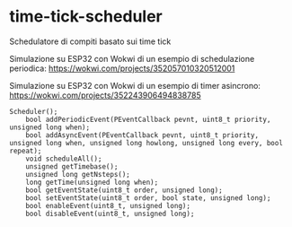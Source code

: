 # time-tick-scheduler

Schedulatore di compiti basato sui time tick

Simulazione su ESP32 con Wokwi di un esempio di schedulazione periodica: https://wokwi.com/projects/352057010320512001

Simulazione su ESP32 con Wokwi di un esempio di timer asincrono: https://wokwi.com/projects/352243906494838785


    Scheduler();
		bool addPeriodicEvent(PEventCallback pevnt, uint8_t priority, unsigned long when);
		bool addAsyncEvent(PEventCallback pevnt, uint8_t priority, unsigned long when, unsigned long howlong, unsigned long every, bool repeat);
		void scheduleAll();
		unsigned getTimebase();
		unsigned long getNsteps();
		long getTime(unsigned long when);
		bool getEventState(uint8_t order, unsigned long);
		bool setEventState(uint8_t order, bool state, unsigned long);
		bool enableEvent(uint8_t, unsigned long);
		bool disableEvent(uint8_t, unsigned long);
